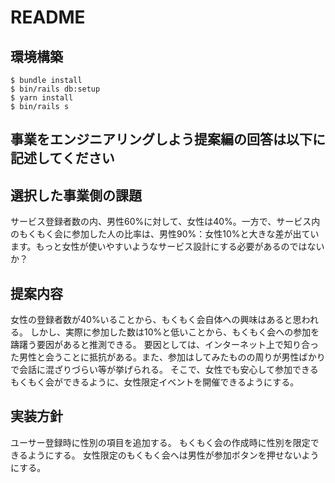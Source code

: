 # README

## 環境構築
```
$ bundle install
$ bin/rails db:setup
$ yarn install
$ bin/rails s
```

## 事業をエンジニアリングしよう提案編の回答は以下に記述してください


## 選択した事業側の課題
サービス登録者数の内、男性60%に対して、女性は40%。一方で、サービス内のもくもく会に参加した人の比率は、男性90%：女性10%と大きな差が出ています。もっと女性が使いやすいようなサービス設計にする必要があるのではないか？

## 提案内容
女性の登録者数が40%いることから、もくもく会自体への興味はあると思われる。
しかし、実際に参加した数は10%と低いことから、もくもく会への参加を躊躇う要因があると推測できる。
要因としては、インターネット上で知り合った男性と会うことに抵抗がある。また、参加はしてみたものの周りが男性ばかりで会話に混ざりづらい等が挙げられる。
そこで、女性でも安心して参加できるもくもく会ができるように、女性限定イベントを開催できるようにする。

## 実装方針
ユーサー登録時に性別の項目を追加する。
もくもく会の作成時に性別を限定できるようにする。
女性限定のもくもく会へは男性が参加ボタンを押せないようにする。